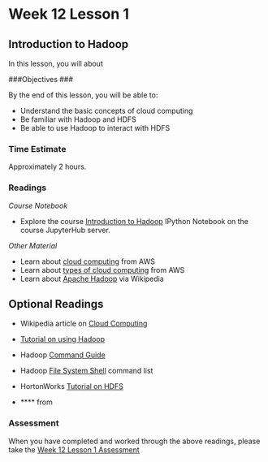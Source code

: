# Week 12 Lesson 1 #

## Introduction to Hadoop ##

In this lesson, you will about 

###Objectives ###

By the end of this lesson, you will be able to:

- Understand the basic concepts of cloud computing
- Be familiar with Hadoop and HDFS
- Be able to use Hadoop to interact with HDFS

### Time Estimate ###

Approximately 2 hours.

### Readings ####

_Course Notebook_

- Explore the course [Introduction to Hadoop][l1nb]
IPython Notebook on the course JupyterHub server.

_Other Material_

- Learn about [cloud computing][acc] from AWS
- Learn about [types of cloud computing][acct] from AWS
- Learn about [Apache Hadoop][wah] via Wikipedia

## Optional Readings ##

- Wikipedia article on [Cloud Computing][wcc]
- [Tutorial on using Hadoop][th]
- Hadoop [Command Guide][hcg]
- Hadoop [File System Shell][hfss] command list
- HortonWorks [Tutorial on HDFS][hthdfs]

- **** from  

### Assessment ###

When you have completed and worked through the above readings, please take the [Week 12 Lesson 1 Assessment][la]

[l1nb]: notebooks/intro2hadoop.ipynb
[la]: https://learn.illinois.edu/mod/quiz/

[th]: http://www.tutorialspoint.com/hadoop/index.htm

[acc]: https://aws.amazon.com/what-is-cloud-computing/
[acct]: https://aws.amazon.com/types-of-cloud-computing/

[wcc]: https://en.wikipedia.org/wiki/Cloud_computing
[wah]: https://en.wikipedia.org/wiki/Apache_Hadoop

[hcg]: http://hadoop.apache.org/docs/current/hadoop-project-dist/hadoop-common/CommandsManual.html
[hfss]: http://hadoop.apache.org/docs/current/hadoop-project-dist/hadoop-common/FileSystemShell.html

[hthdfs]: http://hortonworks.com/hadoop-tutorial/using-commandline-manage-files-hdfs/